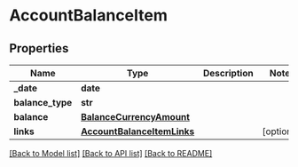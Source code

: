 # AccountBalanceItem

## Properties
Name | Type | Description | Notes
------------ | ------------- | ------------- | -------------
**_date** | **date** |  | 
**balance_type** | **str** |  | 
**balance** | [**BalanceCurrencyAmount**](BalanceCurrencyAmount.md) |  | 
**links** | [**AccountBalanceItemLinks**](AccountBalanceItemLinks.md) |  | [optional] 

[[Back to Model list]](../README.md#documentation-for-models) [[Back to API list]](../README.md#documentation-for-api-endpoints) [[Back to README]](../README.md)


